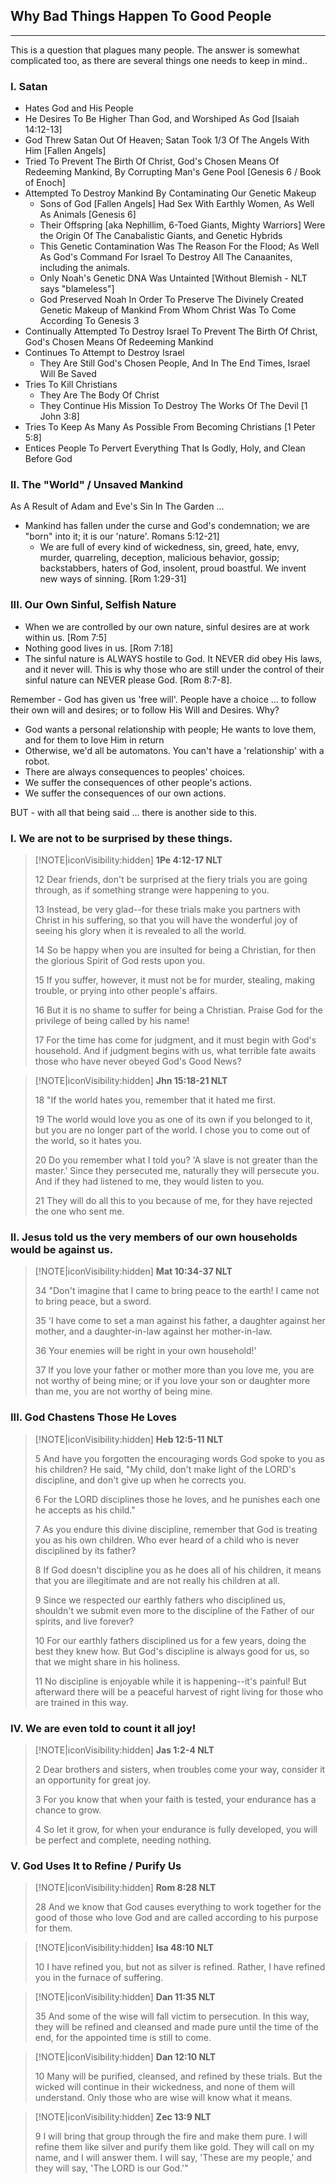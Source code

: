 ## Why Bad Things Happen To Good People
___

This is a question that plagues many people.  The answer is somewhat complicated too, as there are several things one needs to keep in mind..

### I.  Satan
* Hates God and His People
* He Desires To Be Higher Than God, and Worshiped As God [Isaiah 14:12-13]
* God Threw Satan Out Of Heaven; Satan Took 1/3 Of The Angels With Him [Fallen Angels]
* Tried To Prevent The Birth Of Christ, God's Chosen Means Of Redeeming Mankind, By Corrupting Man's Gene Pool [Genesis 6 / Book of Enoch]
* Attempted To Destroy Mankind By Contaminating Our Genetic Makeup
    * Sons of God [Fallen Angels] Had Sex With Earthly Women, As Well As Animals [Genesis 6]
    * Their Offspring [aka Nephillim, 6-Toed Giants, Mighty Warriors] Were the Origin Of The Canabalistic Giants, and Genetic Hybrids
    * This Genetic Contamination Was The Reason For the Flood; As Well As God's Command For Israel To Destroy All The Canaanites, including the animals.  
    * Only Noah's Genetic DNA Was Untainted [Without Blemish - NLT says "blameless"]
    * God Preserved Noah In Order To Preserve The Divinely Created Genetic Makeup of Mankind From Whom Christ Was To Come According To Genesis 3
* Continually Attempted To Destroy Israel To Prevent The Birth Of Christ, God's Chosen Means Of Redeeming Mankind
* Continues To Attempt to Destroy Israel
    * They Are Still God's Chosen People, And In The End Times, Israel Will Be Saved
* Tries To Kill Christians
    * They Are The Body Of Christ
    * They Continue His Mission To Destroy The Works Of The Devil [1 John 3:8]
* Tries To Keep As Many As Possible From Becoming Christians [1 Peter 5:8]
* Entices People To Pervert Everything That Is Godly, Holy, and Clean Before God

### II.  The "World" / Unsaved Mankind
As A Result of Adam and Eve's Sin In The Garden ...
* Mankind has fallen under the curse and God's condemnation; we are "born" into it; it is our 'nature'. Romans 5:12-21]
    * We are full of every kind of wickedness, sin, greed, hate, envy, murder, quarreling, deception, malicious behavior, gossip; backstabbers, haters of God, insolent, proud boastful.  We invent new ways of sinning. [Rom 1:29-31] 

### III.  Our Own Sinful, Selfish Nature
* When we are controlled by our own nature, sinful desires are at work within us.  [Rom 7:5]
* Nothing good lives in us.  [Rom 7:18]
* The sinful nature is ALWAYS hostile to God.  It NEVER did obey His laws, and it never will. This is why those who are still under the control of their sinful nature can NEVER please God.  [Rom 8:7-8].

Remember - God has given us 'free will'.  People have a choice ... to follow their own will and desires; or to follow His Will and Desires.  Why?
* God wants a personal relationship with people; He wants to love them, and for them to love Him in return
* Otherwise, we'd all be automatons.  You can't have a 'relationship' with a robot.
* There are always consequences to peoples' choices.
* We suffer the consequences of other people's actions.
* We suffer the consequences of our own actions. 

BUT - with all that being said ... there is another side to this.

### I.  We are not to be surprised by these things.

> [!NOTE|iconVisibility:hidden]
> **1Pe 4:12-17 NLT** 
>
>12 Dear friends, don't be surprised at the fiery trials you are going through, as if something strange were happening to you.  
>
> 13 Instead, be very glad--for these trials make you partners with Christ in his suffering, so that you will have the wonderful joy of seeing his glory when it is revealed to all the world.  
> 
> 14 So be happy when you are insulted for being a Christian, for then the glorious Spirit of God rests upon you.  
> 
> 15 If you suffer, however, it must not be for murder, stealing, making trouble, or prying into other people's affairs.  
> 
> 16 But it is no shame to suffer for being a Christian. Praise God for the privilege of being called by his name!  
> 
> 17 For the time has come for judgment, and it must begin with God's household. And if judgment begins with us, what terrible fate awaits those who have never obeyed God's Good News? 

>[!NOTE|iconVisibility:hidden]
> **Jhn 15:18-21 NLT**  
>
> 18 "If the world hates you, remember that it hated me first.  
> 
> 19 The world would love you as one of its own if you belonged to it, but you are no longer part of the world. I chose you to come out of the world, so it hates you.  
> 
> 20 Do you remember what I told you? 'A slave is not greater than the master.' Since they persecuted me, naturally they will persecute you. And if they had listened to me, they would listen to you.  
> 
> 21 They will do all this to you because of me, for they have rejected the one who sent me.

### II.  Jesus told us the very members of our own households would be against us.

> [!NOTE|iconVisibility:hidden]
> **Mat 10:34-37 NLT**  
> 
> 34 "Don't imagine that I came to bring peace to the earth! I came not to bring peace, but a sword.  
> 
> 35 'I have come to set a man against his father, a daughter against her mother, and a daughter-in-law against her mother-in-law.  
> 
> 36 Your enemies will be right in your own household!'  
> 
> 37 If you love your father or mother more than you love me, you are not worthy of being mine; or if you love your son or daughter more than me, you are not worthy of being mine.

### III.  God Chastens Those He Loves

> [!NOTE|iconVisibility:hidden]
> **Heb 12:5-11 NLT**  
>
> 5 And have you forgotten the encouraging words God spoke to you as his children? He said, "My child, don't make light of the LORD's discipline, and don't give up when he corrects you.  
> 
> 6 For the LORD disciplines those he loves, and he punishes each one he accepts as his child."  
> 
> 7 As you endure this divine discipline, remember that God is treating you as his own children. Who ever heard of a child who is never disciplined by its father?  
> 
> 8 If God doesn't discipline you as he does all of his children, it means that you are illegitimate and are not really his children at all.  
> 
> 9 Since we respected our earthly fathers who disciplined us, shouldn't we submit even more to the discipline of the Father of our spirits, and live forever?  
> 
> 10 For our earthly fathers disciplined us for a few years, doing the best they knew how. But God's discipline is always good for us, so that we might share in his holiness.  
> 
> 11 No discipline is enjoyable while it is happening--it's painful! But afterward there will be a peaceful harvest of right living for those who are trained in this way.

### IV.  We are even told to count it all joy!

> [!NOTE|iconVisibility:hidden]
> **Jas 1:2-4 NLT**  
> 
> 2 Dear brothers and sisters, when troubles come your way, consider it an opportunity for great joy. 
> 
> 3 For you know that when your faith is tested, your endurance has a chance to grow.  
> 
> 4 So let it grow, for when your endurance is fully developed, you will be perfect and complete, needing nothing.  

### V.  God Uses It to Refine / Purify Us

> [!NOTE|iconVisibility:hidden]
> **Rom 8:28 NLT**  
> 
> 28 And we know that God causes everything to work together for the good of those who love God and are called according to his purpose for them.

> [!NOTE|iconVisibility:hidden]
> **Isa 48:10 NLT**  
> 
> 10 I have refined you, but not as silver is refined. Rather, I have refined you in the furnace of suffering.

> [!NOTE|iconVisibility:hidden]
> **Dan 11:35 NLT**  
> 
> 35 And some of the wise will fall victim to persecution. In this way, they will be refined and cleansed and made pure until the time of the end, for the appointed time is still to come.

> [!NOTE|iconVisibility:hidden]
> **Dan 12:10 NLT**  
> 
> 10 Many will be purified, cleansed, and refined by these trials. But the wicked will continue in their wickedness, and none of them will understand. Only those who are wise will know what it means.

> [!NOTE|iconVisibility:hidden]
> **Zec 13:9 NLT**  
>
> 9 I will bring that group through the fire and make them pure. I will refine them like silver and purify them like gold. They will call on my name, and I will answer them. I will say, 'These are my people,' and they will say, 'The LORD is our God.'"

